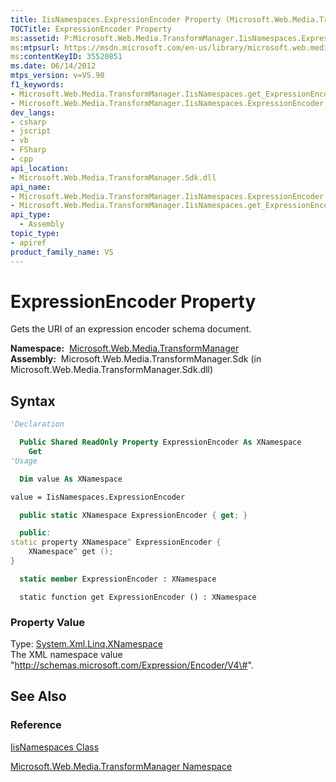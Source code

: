 ```yaml
---
title: IisNamespaces.ExpressionEncoder Property (Microsoft.Web.Media.TransformManager)
TOCTitle: ExpressionEncoder Property
ms:assetid: P:Microsoft.Web.Media.TransformManager.IisNamespaces.ExpressionEncoder
ms:mtpsurl: https://msdn.microsoft.com/en-us/library/microsoft.web.media.transformmanager.iisnamespaces.expressionencoder(v=VS.90)
ms:contentKeyID: 35520851
ms.date: 06/14/2012
mtps_version: v=VS.90
f1_keywords:
- Microsoft.Web.Media.TransformManager.IisNamespaces.get_ExpressionEncoder
- Microsoft.Web.Media.TransformManager.IisNamespaces.ExpressionEncoder
dev_langs:
- csharp
- jscript
- vb
- FSharp
- cpp
api_location:
- Microsoft.Web.Media.TransformManager.Sdk.dll
api_name:
- Microsoft.Web.Media.TransformManager.IisNamespaces.ExpressionEncoder
- Microsoft.Web.Media.TransformManager.IisNamespaces.get_ExpressionEncoder
api_type:
  - Assembly
topic_type:
- apiref
product_family_name: VS
---
```


# ExpressionEncoder Property

Gets the URI of an expression encoder schema document.

**Namespace:**  [Microsoft.Web.Media.TransformManager](microsoft-web-media-transformmanager-namespace.md)  
**Assembly:**  Microsoft.Web.Media.TransformManager.Sdk (in Microsoft.Web.Media.TransformManager.Sdk.dll)

## Syntax

```vb
'Declaration

  Public Shared ReadOnly Property ExpressionEncoder As XNamespace
    Get
'Usage

  Dim value As XNamespace

value = IisNamespaces.ExpressionEncoder
```

```csharp
  public static XNamespace ExpressionEncoder { get; }
```

```cpp
  public:
static property XNamespace^ ExpressionEncoder {
    XNamespace^ get ();
}
```

``` fsharp
  static member ExpressionEncoder : XNamespace
```

```jscript
  static function get ExpressionEncoder () : XNamespace
```

### Property Value

Type: [System.Xml.Linq.XNamespace](https://msdn.microsoft.com/library/bb291898)  
The XML namespace value "http://schemas.microsoft.com/Expression/Encoder/V4\#".  

## See Also

### Reference

[IisNamespaces Class](iisnamespaces-class-microsoft-web-media-transformmanager.md)

[Microsoft.Web.Media.TransformManager Namespace](microsoft-web-media-transformmanager-namespace.md)

